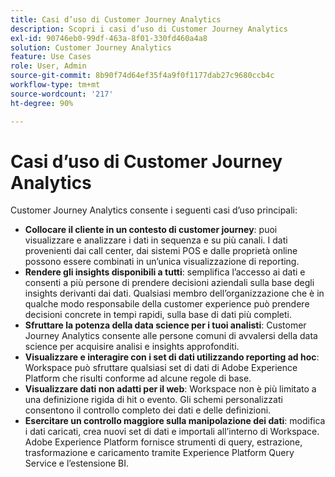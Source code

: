 ```yaml
---
title: Casi d’uso di Customer Journey Analytics
description: Scopri i casi d’uso di Customer Journey Analytics
exl-id: 90746eb0-99df-463a-8f01-330fd460a4a8
solution: Customer Journey Analytics
feature: Use Cases
role: User, Admin
source-git-commit: 8b90f74d64ef35f4a9f0f1177dab27c9680ccb4c
workflow-type: tm+mt
source-wordcount: '217'
ht-degree: 90%

---
```


# Casi d’uso di Customer Journey Analytics

Customer Journey Analytics consente i seguenti casi d’uso principali:

* **Collocare il cliente in un contesto di customer journey**: puoi visualizzare e analizzare i dati in sequenza e su più canali. I dati provenienti dai call center, dai sistemi POS e dalle proprietà online possono essere combinati in un’unica visualizzazione di reporting.
* **Rendere gli insights disponibili a tutti**: semplifica l’accesso ai dati e consenti a più persone di prendere decisioni aziendali sulla base degli insights derivanti dai dati. Qualsiasi membro dell’organizzazione che è in qualche modo responsabile della customer experience può prendere decisioni concrete in tempi rapidi, sulla base di dati più completi.
* **Sfruttare la potenza della data science per i tuoi analisti**: Customer Journey Analytics consente alle persone comuni di avvalersi della data science per acquisire analisi e insights approfonditi.
* **Visualizzare e interagire con i set di dati utilizzando reporting ad hoc**: Workspace può sfruttare qualsiasi set di dati di Adobe Experience Platform che risulti conforme ad alcune regole di base.
* **Visualizzare dati non adatti per il web**: Workspace non è più limitato a una definizione rigida di hit o evento. Gli schemi personalizzati consentono il controllo completo dei dati e delle definizioni.
* **Esercitare un controllo maggiore sulla manipolazione dei dati**: modifica i dati caricati, crea nuovi set di dati e importali all’interno di Workspace. Adobe Experience Platform fornisce strumenti di query, estrazione, trasformazione e caricamento tramite Experience Platform Query Service e l’estensione BI.
